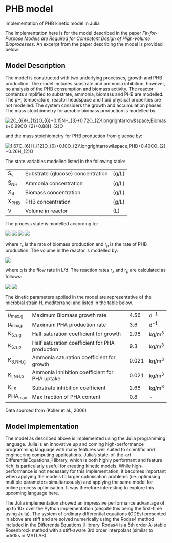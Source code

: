 # PHB model
Implementation of PHB kinetic model in Julia

The implementation here is for the model described in the paper <em>Fit-for-Purpose Models are Required for Competent Design of High-Volume Bioprocesses</em>. An excerpt from the paper describing the model is provided below.

## Model Description
The model is constructed with two underlying processes, growth and PHB production. The model includes substrate and ammonia inhibition, however, no analysis of the PHB consumption and biomass activity. The reactor contents simplified to substrate, ammonia, biomass and PHB are modelled. The pH, temperature, reactor headspace and fluid physical properties are not modelled.   The system considers the growth and accumulation phases. The mass stoichiometry for aerobic biomass production is modelled by:

<img src="https://latex.codecogs.com/svg.latex?&space;2C_{6}H_{12}O_{6}+0.15NH_{3}+0.72O_{2}\longrightarrow&space;Biomass+0.99CO_{2}+0.88H_{2}O" title=" 2C_{6}H_{12}O_{6}+0.15NH_{3}+0.72O_{2}\longrightarrow&space;Biomass+0.99CO_{2}+0.88H_{2}O" />

and the mass stoichiometry for PHB production from glucose by:

<img src="https://latex.codecogs.com/svg.latex?&space;1.67C_{6}H_{12}O_{6}+0.10O_{2}\longrightarrow&space;PHB+0.40CO_{2}+0.26H_{2}O" title=" 1.67C_{6}H_{12}O_{6}+0.10O_{2}\longrightarrow&space;PHB+0.40CO_{2}+0.26H_{2}O" />

The state variables modelled listed in the following table:

<table>
  <tr>
    <td>S<sub>s</sub></td>
    <td>Substrate (glucose) concentration</td>
    <td>(g/L)</td>
  </tr>
  <tr>
    <td>S<sub>NH</sub></td>
    <td>Ammonia concentration</td>
    <td>(g/L)</td>
  </tr>
  <tr>
    <td>X<sub>B</sub></td>
    <td>Biomass concentration</td>
    <td>(g/L)</td>
  </tr>
  <tr>
    <td>X<sub>PHB</sub></td>
    <td>PHB concentration</td>
    <td>(g/L)</td>
  </tr>
  <tr>
    <td>V</td>
    <td>Volume in reactor</td>
    <td>(L)</td>
  </tr>
 </table>

The process state is modelled according to:

<img src="https://latex.codecogs.com/svg.latex?&space;\frac{dS_s}{dt}=\frac{q_{in}}{V}(S_{s_{in}}-S_s)-2r_x-1.67r_p" />
<img src="https://latex.codecogs.com/svg.latex?&space;\frac{dS_{NH}}{dt}=\frac{q_{in}}{V}(S_{NH_{in}}-S_{NH})-0.15r_x" />
<img src="https://latex.codecogs.com/svg.latex?&space;\frac{dX_{B}}{dt}=\frac{q_{in}}{V}(X_{B_{in}}-X_B)+r_x" />
<img src="https://latex.codecogs.com/svg.latex?&space;\frac{dX_{PHB}}{dt}=\frac{q_{in}}{V}(X_{PHB_{in}}-X_{PHB})+r_p" />

where r<sub>x</sub> is the rate of biomass production and r<sub>p</sub> is the rate of PHB production. The volume in the reactor is modelled by:

<img src="https://latex.codecogs.com/svg.latex?&space;\frac{dV}{dt}=q_in-q_out" />

where q is the flow rate in L/d. The reaction rates r<sub>x</sub> and r<sub>p</sub> are calculated as follows:

<img src="https://latex.codecogs.com/svg.latex?&space;r_x=\mu_{max,g}X_B\frac{S_s}{K_{S,s,g}+S_s}\cdot\frac{S_{NH}}{K_{S,NH,g}+S_{NH}}" />
<img src="https://latex.codecogs.com/svg.latex?&space;r_x=\mu_{max,p}X_B\frac{S_s}{K_{S,s,g}+S_s}\cdot\frac{K_{I,NH,p}}{K_{I,NH,p}+S_{NH}}\cdot\frac{PHA_{max}}{PHA_{max}+X_{PHA}/(X_{PHA}+X_B)}\cdot\frac{K_{I,S}}{K_{I,S}+S_s}" />

The kinetic parameters applied in the model are representative of the microbial strain H. mediterranei and listed in the table below.

<table>
  <tr>
    <td>μ<sub>max,g</sub></td>
    <td>Maximum Biomass growth rate</td>
    <td>4.56</td>
    <td>d<sup>-1</sup></td>
  </tr>
  <tr>
    <td>μ<sub>max,p</sub></td>
    <td>Maximum PHA production rate</td>
    <td>3.6</td>
    <td>d<sup>-1</sup></td>
  </tr>
  <tr>
    <td>K<sub>S,s,g</sub></td>
    <td>Half saturation coefficient for growth</td>
    <td>2.98</td>
    <td>kg/m<sup>3</sup></td>
  </tr>
  <tr>
    <td>K<sub>S,s,p</sub></td>
    <td>Half saturation coefficient for PHA production</td>
    <td>9.3</td>
    <td>kg/m<sup>3</sup></td>
  </tr>
  <tr>
    <td>K<sub>S,NH,g</sub></td>
    <td>Ammonia saturation coefficient for growth</td>
    <td>0.021</td>
    <td>kg/m<sup>3</sup></td>
  </tr>
  <tr>
    <td>K<sub>I,NH,p</sub></td>
    <td>Ammonia inhibition coefficient for PHA uptake</td>
    <td>0.021</td>
    <td>kg/m<sup>3</sup></td>
  </tr>
  <tr>
    <td>K<sub>I,S</sub></td>
    <td>Substrate inhibition coefficient</td>
    <td>2.68</td>
    <td>kg/m<sup>3</sup></td>
  </tr>
  <tr>
    <td>PHA<sub>max</sub></td>
    <td>Max fraction of PHA content</td>
    <td>0.8</td>
    <td>-</td>
  </tr>
</table>
Data sourced from (Koller et al., 2006)

## Model Implementation
The model as described above is implemented using the Julia programming language. Julia is an innovative up and coming high-performance programming language with many features well suited to scientific and engineering computing applications. Julia’s state-of-the-art DifferentialEquations.jl library, which is both highly performant and feature rich, is particularly useful for creating kinetic models. While high-performance is not necessary for this implementation, it becomes important when applying the models to larger optimisation problems (i.e. optimising multiple parameters simultaneously) and applying the same model for online process optimisation. It was therefore interesting to explore this upcoming language here.

The Julia implementation showed an impressive performance advantage of up to 10x over the Python implementation (despite this being the first-time using Julia). The system of ordinary differential equations (ODEs) presented in above are stiff and are solved numerically using the Rodas4 method included in the DifferentialEquations.jl library. Rodas4 is a 5th order A-stable Rosenbrock method with a stiff-aware 3rd order interpolant (similar to ode15s in MATLAB).
